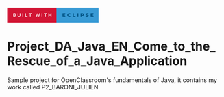 <svg xmlns="http://www.w3.org/2000/svg" width="213.6" height="35" viewBox="0 0 213.6 35"><rect class="svg__rect" x="0" y="0" width="117.03" height="35" fill="#D21534"/><rect class="svg__rect" x="115.03" y="0" width="98.57" height="35" fill="#389AD5"/><path class="svg__text" d="M17.33 22L14.22 22L14.22 13.47L17.14 13.47Q18.59 13.47 19.34 14.05Q20.10 14.63 20.10 15.78L20.10 15.78Q20.10 16.36 19.78 16.83Q19.47 17.30 18.86 17.56L18.86 17.56Q19.55 17.75 19.93 18.26Q20.31 18.78 20.31 19.51L20.31 19.51Q20.31 20.71 19.53 21.36Q18.76 22 17.33 22L17.33 22ZM15.70 18.15L15.70 20.82L17.35 20.82Q18.04 20.82 18.44 20.47Q18.83 20.13 18.83 19.51L18.83 19.51Q18.83 18.18 17.47 18.15L17.47 18.15L15.70 18.15ZM15.70 14.66L15.70 17.06L17.15 17.06Q17.84 17.06 18.23 16.75Q18.62 16.43 18.62 15.86L18.62 15.86Q18.62 15.23 18.26 14.95Q17.90 14.66 17.14 14.66L17.14 14.66L15.70 14.66ZM24.64 19.16L24.64 19.16L24.64 13.47L26.12 13.47L26.12 19.18Q26.12 20.03 26.55 20.48Q26.98 20.93 27.83 20.93L27.83 20.93Q29.54 20.93 29.54 19.13L29.54 19.13L29.54 13.47L31.02 13.47L31.02 19.17Q31.02 20.53 30.15 21.32Q29.28 22.12 27.83 22.12L27.83 22.12Q26.36 22.12 25.50 21.33Q24.64 20.55 24.64 19.16ZM37.15 22L35.67 22L35.67 13.47L37.15 13.47L37.15 22ZM47.32 22L41.96 22L41.96 13.47L43.44 13.47L43.44 20.82L47.32 20.82L47.32 22ZM53.12 14.66L50.49 14.66L50.49 13.47L57.25 13.47L57.25 14.66L54.59 14.66L54.59 22L53.12 22L53.12 14.66ZM68.37 22L66.40 13.47L67.87 13.47L69.20 19.88L70.82 13.47L72.07 13.47L73.68 19.89L74.99 13.47L76.46 13.47L74.49 22L73.07 22L71.45 15.77L69.79 22L68.37 22ZM82.10 22L80.62 22L80.62 13.47L82.10 13.47L82.10 22ZM88.59 14.66L85.95 14.66L85.95 13.47L92.72 13.47L92.72 14.66L90.06 14.66L90.06 22L88.59 22L88.59 14.66ZM97.96 22L96.48 22L96.48 13.47L97.96 13.47L97.96 17.02L101.77 17.02L101.77 13.47L103.25 13.47L103.25 22L101.77 22L101.77 18.21L97.96 18.21L97.96 22Z" fill="#FFFFFF"/><path class="svg__text" d="M135.96 22L129.22 22L129.22 13.60L135.81 13.60L135.81 15.44L131.57 15.44L131.57 16.85L135.31 16.85L135.31 18.63L131.57 18.63L131.57 20.17L135.96 20.17L135.96 22ZM140.34 17.80L140.34 17.80Q140.34 16.54 140.94 15.54Q141.53 14.55 142.59 13.99Q143.64 13.43 144.96 13.43L144.96 13.43Q146.11 13.43 147.03 13.84Q147.96 14.25 148.57 15.02L148.57 15.02L147.06 16.39Q146.25 15.40 145.08 15.40L145.08 15.40Q144.39 15.40 143.86 15.70Q143.33 16 143.03 16.54Q142.74 17.09 142.74 17.80L142.74 17.80Q142.74 18.51 143.03 19.05Q143.33 19.60 143.86 19.90Q144.39 20.20 145.08 20.20L145.08 20.20Q146.25 20.20 147.06 19.22L147.06 19.22L148.57 20.58Q147.96 21.35 147.04 21.76Q146.11 22.17 144.96 22.17L144.96 22.17Q143.64 22.17 142.59 21.61Q141.53 21.05 140.94 20.05Q140.34 19.06 140.34 17.80ZM159.49 22L153.11 22L153.11 13.60L155.49 13.60L155.49 20.11L159.49 20.11L159.49 22ZM166.29 22L163.91 22L163.91 13.60L166.29 13.60L166.29 22ZM173.84 22L171.46 22L171.46 13.60L175.31 13.60Q176.44 13.60 177.29 13.98Q178.13 14.35 178.58 15.06Q179.04 15.76 179.04 16.71L179.04 16.71Q179.04 17.66 178.58 18.35Q178.13 19.05 177.29 19.42Q176.44 19.80 175.31 19.80L175.31 19.80L173.84 19.80L173.84 22ZM173.84 15.47L173.84 17.93L175.16 17.93Q175.89 17.93 176.27 17.61Q176.64 17.29 176.64 16.71L176.64 16.71Q176.64 16.12 176.27 15.80Q175.89 15.47 175.16 15.47L175.16 15.47L173.84 15.47ZM183.21 21.24L183.21 21.24L183.99 19.49Q184.55 19.86 185.29 20.09Q186.04 20.32 186.76 20.32L186.76 20.32Q188.12 20.32 188.13 19.64L188.13 19.64Q188.13 19.28 187.74 19.11Q187.35 18.93 186.48 18.74L186.48 18.74Q185.53 18.53 184.90 18.30Q184.26 18.06 183.81 17.55Q183.35 17.03 183.35 16.16L183.35 16.16Q183.35 15.39 183.77 14.77Q184.19 14.15 185.03 13.79Q185.86 13.43 187.07 13.43L187.07 13.43Q187.89 13.43 188.70 13.62Q189.50 13.80 190.12 14.17L190.12 14.17L189.39 15.93Q188.19 15.28 187.06 15.28L187.06 15.28Q186.35 15.28 186.02 15.49Q185.70 15.70 185.70 16.04L185.70 16.04Q185.70 16.37 186.09 16.54Q186.47 16.71 187.32 16.89L187.32 16.89Q188.28 17.10 188.91 17.33Q189.54 17.56 190.00 18.07Q190.47 18.58 190.47 19.46L190.47 19.46Q190.47 20.21 190.05 20.83Q189.63 21.44 188.79 21.80Q187.95 22.17 186.75 22.17L186.75 22.17Q185.73 22.17 184.76 21.92Q183.80 21.67 183.21 21.24ZM201.79 22L195.04 22L195.04 13.60L201.63 13.60L201.63 15.44L197.40 15.44L197.40 16.85L201.13 16.85L201.13 18.63L197.40 18.63L197.40 20.17L201.79 20.17L201.79 22Z" fill="#005384" x="128.03"/></svg>

# Project_DA_Java_EN_Come_to_the_Rescue_of_a_Java_Application

Sample project for OpenClassroom's fundamentals of Java, it contains my work called P2_BARONI_JULIEN